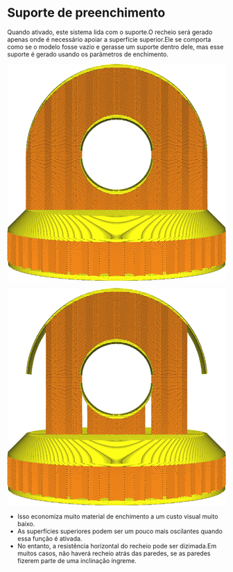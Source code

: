 Suporte de preenchimento
====
Quando ativado, este sistema lida com o suporte.O recheio será gerado apenas onde é necessário apoiar a superfície superior.Ele se comporta como se o modelo fosse vazio e gerasse um suporte dentro dele, mas esse suporte é gerado usando os parâmetros de enchimento.

![Preenchimento normal](../../../articles/images/infill_support_enabled_disabled.png)

![Suporte de enchimento ativado](../../../articles/images/infill_support_angle_low.png)

* Isso economiza muito material de enchimento a um custo visual muito baixo.
* As superfícies superiores podem ser um pouco mais oscilantes quando essa função é ativada.
* No entanto, a resistência horizontal do recheio pode ser dizimada.Em muitos casos, não haverá recheio atrás das paredes, se as paredes fizerem parte de uma inclinação íngreme.